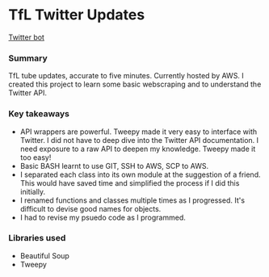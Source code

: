# TfL Twitter Updates

[ Twitter bot](https://twitter.com/caesara47709326)

### Summary
TfL tube updates, accurate to five minutes. Currently hosted by AWS. I created this project to learn some basic webscraping and to understand the Twitter API.

### Key takeaways
* API wrappers are powerful. Tweepy made it very easy to interface with Twitter. I did not have to deep dive into the Twitter API documentation. I need exposure to a raw API to deepen my knowledge. Tweepy made it too easy!
* Basic BASH learnt to use GIT, SSH to AWS, SCP to AWS.
* I separated each class into its own module at the suggestion of a friend. This would have saved time and simplified the process if I did this initially.
* I renamed functions and classes multiple times as I progressed. It's difficult to devise good names for objects.
* I had to revise my psuedo code as I programmed.

### Libraries used
* Beautiful Soup
* Tweepy
